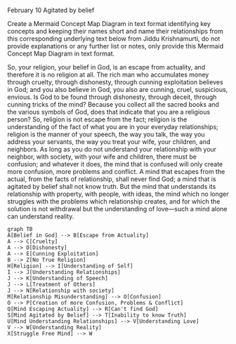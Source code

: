 February 10
Agitated by belief

Create a Mermaid Concept Map Diagram in text format identifying key concepts and keeping their names short  and name their relationships from this corresponding underlying text below from Jiddu Krishnamurti,  do not provide explanations or any further list or notes, only provide this Mermaid Concept Map Diagram in text format.

So, your religion, your belief in God, is an escape from actuality, and therefore it is no religion at all. The rich man who accumulates money through cruelty, through dishonesty, through cunning exploitation believes in God; and you also believe in God, you also are cunning, cruel, suspicious, envious. Is God to be found through dishonesty, through deceit, through cunning tricks of the mind? Because you collect all the sacred books and the various symbols of God, does that indicate that you are a religious person? So, religion is not escape from the fact; religion is the understanding of the fact of what you are in your everyday relationships; religion is the manner of your speech, the way you talk, the way you address your servants, the way you treat your wife, your children, and neighbors. As long as you do not understand your relationship with your neighbor, with society, with your wife and children, there must be confusion; and whatever it does, the mind that is confused will only create more confusion, more problems and conflict. A mind that escapes from the actual, from the facts of relationship, shall never find God; a mind that is agitated by belief shall not know truth. But the mind that understands its relationship with property, with people, with ideas, the mind which no longer struggles with the problems which relationship creates, and for which the solution is not withdrawal but the understanding of love—such a mind alone can understand reality.

```mermaid
graph TB
A[Belief in God] --> B[Escape from Actuality]
A --> C[Cruelty]
A --> D[Dishonesty]
A --> E[Cunning Exploitation]
B --> Z[No True Religion]
H[Religion] --> I[Understanding of Self]
I --> J[Understanding Relationships]
J --> K[Understanding of Speech]
J --> L[Treatment of Others]
J --> N[Relationship with society]
M[Relationship Misunderstanding] --> O[Confusion]
O --> P[Creation of more Confusion, Problems & Conflict]
Q[Mind Escaping Actuality] --> R[Can't find God]
S[Mind Agitated by Belief] --> T[Inability to know Truth]
U[Mind Understanding Relationships] --> V[Understanding Love]
V --> W[Understanding Reality] 
X[Struggle Free Mind] --> W
```

